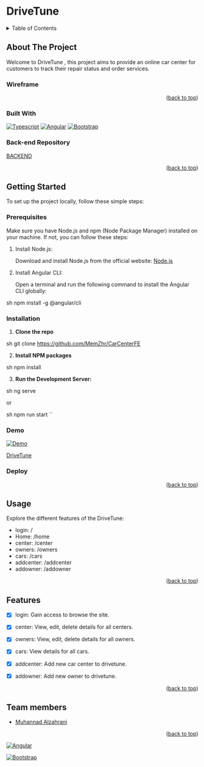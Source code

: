 

# DriveTune

<a name="readme-top"></a>
<!-- TABLE OF CONTENTS -->
<details>
  <summary>Table of Contents</summary>
  <ol>
    <li>
      <a href="#about-the-project">About The Project</a>
      <ul>
        <li><a href="#built-with">Wireframe</a></li>
        <li><a href="#built-with">Built With</a></li>
        <li><a href="#back-end-repository">Back-end Repository</a></li>
      </ul>
    </li>
    <li>
      <a href="#getting-started">Getting Started</a>
      <ul>
        <li><a href="#prerequisites">Prerequisites</a></li>
        <li><a href="#installation">Installation</a></li>
        <li><a href="#Demo">Demo</a></li>
      </ul>
    </li>
    <li><a href="#usage">Usage</a></li>
    <li><a href="#features">Features</a></li>
    <li><a href="#team-members">Team members</a></li>
 
  </ol>
</details>


## About The Project

Welcome to DriveTune , this project aims to provide an online car center for customers to track their repair status and order services.
### Wireframe



<p align="right">(<a href="#readme-top">back to top</a>)</p>

### Built With

[![Typescript](https://img.shields.io/badge/Typescript-3178C6?style=for-the-badge&logo=typescript&logoColor=white)](https://www.typescriptlang.org/)
[![Angular](https://img.shields.io/badge/Angular-DD0031?style=for-the-badge&logo=angular&logoColor=white)](https://angular.io/)
[![Bootstrap](https://img.shields.io/badge/Bootstrap-7952B3?style=for-the-badge&logo=bootstrap&logoColor=white)](https://getbootstrap.com/)


### Back-end Repository
[BACKEND](https://github.com/MemZhr/CarCenterBE)

<p align="right">(<a href="#readme-top">back to top</a>)</p>

## Getting Started

To set up the project locally, follow these simple steps:

### Prerequisites

Make sure you have Node.js and npm (Node Package Manager) installed on your machine. If not, you can follow these steps:

1. Install Node.js:

   Download and install Node.js from the official website: [Node.js](https://nodejs.org/)

2. Install Angular CLI:

   Open a terminal and run the following command to install the Angular CLI globally:

   
sh
   npm install -g @angular/cli

### Installation

1. **Clone the repo**
   
sh
   git clone https://github.com/MemZhr/CarCenterFE
   
2. **Install NPM packages**
   
sh
   npm install
   
3. **Run the Development Server:**
   
sh
   ng serve
   
   or
   
sh
   npm run start
   ``


   ### Demo

[![Demo](https://img.youtube.com/vi/5OxGuZE8B58/0.jpg)](https://www.youtube.com/watch?v=5OxGuZE8B58)



   [DriveTune](https://drivetune.netlify.app/)


   


   ### Deploy
   

<p align="right">(<a href="#readme-top">back to top</a>)</p>

## Usage

Explore the different features of the DriveTune:

* login: /
* Home: /home
* center: /center
* owners: /owners
* cars: /cars
* addcenter: /addcenter
* addowner: /addowner


<p align="right">(<a href="#readme-top">back to top</a>)</p>

## Features
- [x] login: Gain access to browse the site.

- [x] center: View, edit, delete details for all centers.
    
- [x] owners: View, edit, delete details for all owners.

- [x] cars: View details for all cars.
    
- [x] addcenter: Add new car center to drivetune.

- [x] addowner: Add new owner to drivetune.




<p align="right">(<a href="#readme-top">back to top</a>)</p>

## Team members

- [Muhannad Alzahrani](https://github.com/MemZhr)

<p align="right">(<a href="#readme-top">back to top</a>)</p>

[![Angular](https://img.shields.io/badge/Angular-DD0031?style=for-the-badge&logo=angular&logoColor=white)](https://angular.io/)



[![Bootstrap](https://img.shields.io/badge/Bootstrap-7952B3?style=for-the-badge&logo=bootstrap&logoColor=white)](https://getbootstrap.com/)

